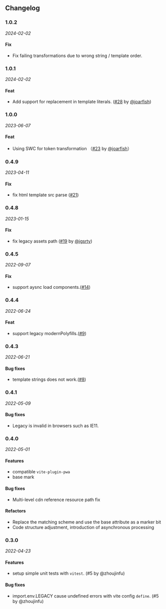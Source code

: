 ## Changelog

### 1.0.2

_2024-02-02_

#### Fix

- Fix failing transformations due to wrong string / template order.

### 1.0.1

_2024-02-02_

#### Feat

- Add support for replacement in template literals. ([#28](https://github.com/chenxch/vite-plugin-dynamic-base/pull/28) by [@joarfish](https://github.com/joarfish))


### 1.0.0

_2023-06-07_

#### Feat

- Using SWC for token transformation （[#23](https://github.com/chenxch/vite-plugin-dynamic-base/pull/23) by [@joarfish](https://github.com/joarfish)）


### 0.4.9

_2023-04-11_
#### Fix

- fix html template src parse ([#21](https://github.com/chenxch/vite-plugin-dynamic-base/issues/21))

### 0.4.8

_2023-01-15_
#### Fix

- fix legacy assets path ([#19](https://github.com/chenxch/vite-plugin-dynamic-base/issues/19) by [@jgsrty](https://github.com/jgsrty))

### 0.4.5

_2022-09-07_
#### Fix

- support aysnc load components.([#14](https://github.com/chenxch/vite-plugin-dynamic-base/issues/14))
### 0.4.4

_2022-06-24_
#### Feat

- support legacy modernPolyfills.([#9](https://github.com/chenxch/vite-plugin-dynamic-base/issues/9))

### 0.4.3

_2022-06-21_
#### Bug fixes

- template strings does not work.([#8](https://github.com/chenxch/vite-plugin-dynamic-base/issues/8))

### 0.4.1

_2022-05-09_
#### Bug fixes

- Legacy is invalid in browsers such as IE11.


### 0.4.0

_2022-05-01_

#### Features

- compatible `vite-plugin-pwa`
- base mark

#### Bug fixes

- Multi-level cdn reference resource path fix

#### Refactors

- Replace the matching scheme and use the base attribute as a marker bit
- Code structure adjustment, introduction of asynchronous processing


### 0.3.0

_2022-04-23_

#### Features

- setup simple unit tests with `vitest`. (#5 by @zhoujinfu)

#### Bug fixes

- import.env.LEGACY cause undefined errors with vite config `define`. (#5 by @zhoujinfu)